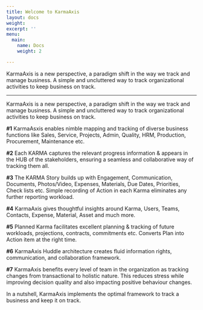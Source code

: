 ```yaml
---
title: Welcome to KarmaAxis
layout: docs
weight: 
excerpt: ''
menu:
  main:
    name: Docs
    weight: 2

---
```

KarmaAxis is a new perspective, a paradigm shift in the way we track and manage business. A simple and uncluttered way to track organizational activities to keep business on track.

***

KarmaAxis is a new perspective, a paradigm shift in the way we track and manage business. A simple and uncluttered way to track organizational activities to keep business on track.

**#1** KarmaAsxis enables nimble mapping and tracking of diverse business functions like Sales, Service, Projects, Admin, Quality, HRM, Production, Procurement, Maintenance etc.

**#2** Each KARMA captures the relevant progress information & appears in the HUB of the stakeholders, ensuring a seamless and collaborative way of tracking them all.

**#3** The KARMA Story builds up with Engagement, Communication, Documents, Photos/Video, Expenses, Materials, Due Dates, Priorities, Check lists etc. Simple recording of Action in each Karma eliminates any further reporting workload.

**#4** KarmaAxis gives thoughtful insights around Karma, Users, Teams, Contacts, Expense, Material, Asset and much more.

**#5** Planned Karma facilitates excellent planning & tracking of future workloads, projections, contracts, commitments etc. Converts Plan into Action item at the right time.

**#6** KarmaAxis Huddle architecture creates fluid information rights, communication, and collaboration framework.

**#7** KarmaAxis benefits every level of team in the organization as tracking changes from transactional to holistic nature. This reduces stress while improving decision quality and also impacting positive behaviour changes.

In a nutshell, KarmaAxis implements the optimal framework to track a business and keep it on track.
